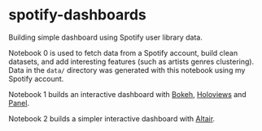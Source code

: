 # spotify-dashboards

Building simple dashboard using Spotify user library data.

Notebook 0 is used to fetch data from a Spotify account, build clean datasets, and add interesting features (such as artists genres clustering). Data in the `data/` directory was generated with this notebook using my Spotify account.

Notebook 1 builds an interactive dashboard with [Bokeh](https://bokeh.pydata.org/en/latest/), [Holoviews](http://holoviews.org/) and [Panel](https://panel.pyviz.org/index.html).

Notebook 2 builds a simpler interactive dashboard with [Altair](https://altair-viz.github.io/).

